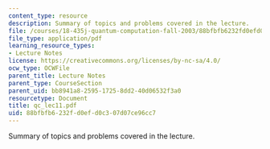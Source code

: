```yaml
---
content_type: resource
description: Summary of topics and problems covered in the lecture.
file: /courses/18-435j-quantum-computation-fall-2003/88bfbfb6232fd0efd0c307d07ce96cc7_qc_lec11.pdf
file_type: application/pdf
learning_resource_types:
- Lecture Notes
license: https://creativecommons.org/licenses/by-nc-sa/4.0/
ocw_type: OCWFile
parent_title: Lecture Notes
parent_type: CourseSection
parent_uid: bb8941a8-2595-1725-8dd2-40d06532f3a0
resourcetype: Document
title: qc_lec11.pdf
uid: 88bfbfb6-232f-d0ef-d0c3-07d07ce96cc7
---
```

Summary of topics and problems covered in the lecture.